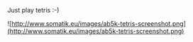 Just play tetris :-)

![http://www.somatik.eu/images/ab5k-tetris-screenshot.png](http://www.somatik.eu/images/ab5k-tetris-screenshot.png)